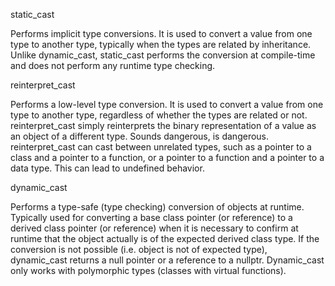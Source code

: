 static_cast

Performs implicit type conversions. It is used to convert a value from one type to another type, typically when the types are related by inheritance.
Unlike dynamic_cast, static_cast performs the conversion at compile-time and does not perform any runtime type checking.

reinterpret_cast

Performs a low-level type conversion. It is used to convert a value from one type to another type, regardless of whether the types are related or not. reinterpret_cast simply reinterprets the binary representation of a value as an object of a different type.
Sounds dangerous, is dangerous.
reinterpret_cast can cast between unrelated types, such as a pointer to a class and a pointer to a function, or a pointer to a function and a pointer to a data type. This can lead to undefined behavior.

dynamic_cast

Performs a type-safe (type checking) conversion of objects at runtime.
Typically used for converting a base class pointer (or reference) to a derived class pointer (or reference) when it is necessary to confirm at runtime that the object actually is of the expected derived class type.
If the conversion is not possible (i.e. object is not of expected type), dynamic_cast returns a null pointer or a reference to a nullptr.
Dynamic_cast only works with polymorphic types (classes with virtual functions).
